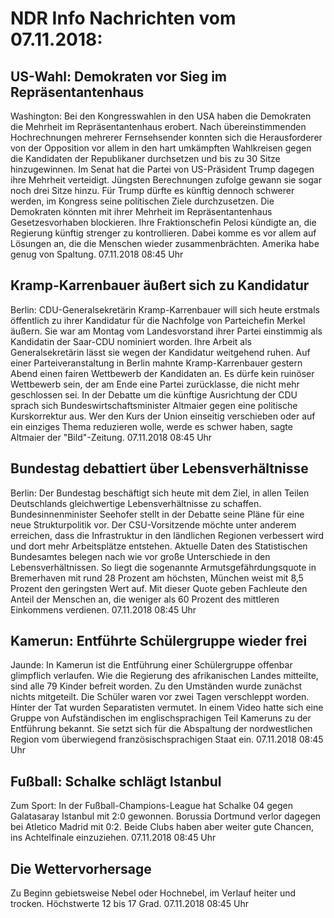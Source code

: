 # NDR Info Nachrichten vom 07.11.2018:


## US-Wahl: Demokraten vor Sieg im Repräsentantenhaus
Washington: Bei den Kongresswahlen in den USA haben die Demokraten die Mehrheit im Repräsentantenhaus erobert. Nach übereinstimmenden Hochrechnungen mehrerer Fernsehsender konnten sich die Herausforderer von der Opposition vor allem in den hart umkämpften Wahlkreisen gegen die Kandidaten der Republikaner durchsetzen und bis zu 30 Sitze hinzugewinnen. Im Senat hat die Partei von US-Präsident Trump dagegen ihre Mehrheit verteidigt. Jüngsten Berechnungen zufolge gewann sie sogar noch drei Sitze hinzu. Für Trump dürfte es künftig dennoch schwerer werden, im Kongress seine politischen Ziele durchzusetzen. Die Demokraten könnten mit ihrer Mehrheit im Repräsentantenhaus Gesetzesvorhaben blockieren. Ihre Fraktionschefin Pelosi kündigte an, die Regierung künftig strenger zu kontrollieren. Dabei komme es vor allem auf Lösungen an, die die Menschen wieder zusammenbrächten. Amerika habe genug von Spaltung. 07.11.2018 08:45 Uhr 

## Kramp-Karrenbauer äußert sich zu Kandidatur
Berlin: CDU-Generalsekretärin Kramp-Karrenbauer will sich heute erstmals öffentlich zu ihrer Kandidatur für die Nachfolge von Parteichefin Merkel äußern. Sie war am Montag vom Landesvorstand ihrer Partei einstimmig als Kandidatin der Saar-CDU nominiert worden. Ihre Arbeit als Generalsekretärin lässt sie wegen der Kandidatur weitgehend ruhen. Auf einer Parteiveranstaltung in Berlin mahnte Kramp-Karrenbauer gestern Abend einen fairen Wettbewerb der Kandidaten an. Es dürfe kein ruinöser Wettbewerb sein, der am Ende eine Partei zurücklasse, die nicht mehr geschlossen sei. In der Debatte um die künftige Ausrichtung der CDU sprach sich Bundeswirtschaftsminister Altmaier gegen eine politische Kurskorrektur aus. Wer den Kurs der Union einseitig verschieben oder auf ein einziges Thema reduzieren wolle, werde es schwer haben, sagte Altmaier der "Bild"-Zeitung. 07.11.2018 08:45 Uhr 

## Bundestag debattiert über Lebensverhältnisse
Berlin: Der Bundestag beschäftigt sich heute mit dem Ziel, in allen Teilen Deutschlands gleichwertige Lebensverhältnisse zu schaffen. Bundesinnenminister Seehofer stellt in der Debatte seine Pläne für eine neue Strukturpolitik vor. Der CSU-Vorsitzende möchte unter anderem erreichen, dass die Infrastruktur in den ländlichen Regionen verbessert wird und dort mehr Arbeitsplätze entstehen. Aktuelle Daten des Statistischen Bundesamtes belegen nach wie vor große Unterschiede in den Lebensverhältnissen. So liegt die sogenannte Armutsgefährdungsquote in Bremerhaven mit rund 28 Prozent am höchsten, München weist mit 8,5 Prozent den geringsten Wert auf. Mit dieser Quote geben Fachleute den Anteil der Menschen an, die weniger als 60 Prozent des mittleren Einkommens verdienen. 07.11.2018 08:45 Uhr 

## Kamerun: Entführte Schülergruppe wieder frei
Jaunde: In Kamerun ist die Entführung einer Schülergruppe offenbar glimpflich verlaufen. Wie die Regierung des afrikanischen Landes mitteilte, sind alle 79 Kinder befreit worden. Zu den Umständen wurde zunächst nichts mitgeteilt. Die Schüler waren vor zwei Tagen verschleppt worden. Hinter der Tat wurden Separatisten vermutet. In einem Video hatte sich eine Gruppe von Aufständischen im englischsprachigen Teil Kameruns zu der Entführung bekannt. Sie setzt sich für die Abspaltung der nordwestlichen Region vom überwiegend französischsprachigen Staat ein. 07.11.2018 08:45 Uhr 

## Fußball: Schalke schlägt Istanbul
Zum Sport: In der Fußball-Champions-League hat Schalke 04 gegen Galatasaray Istanbul mit 2:0 gewonnen. Borussia Dortmund verlor dagegen bei Atletico Madrid mit 0:2. Beide Clubs haben aber weiter gute Chancen, ins Achtelfinale einzuziehen. 07.11.2018 08:45 Uhr 

## Die Wettervorhersage
Zu Beginn gebietsweise Nebel oder Hochnebel, im Verlauf heiter und trocken. Höchstwerte 12 bis 17 Grad. 07.11.2018 08:45 Uhr 
